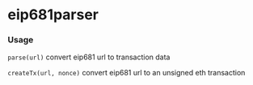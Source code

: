 # eip681parser

### Usage

`parse(url)` convert eip681 url to transaction data

`createTx(url, nonce)` convert eip681 url to an unsigned eth transaction
